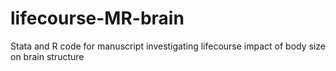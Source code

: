 # lifecourse-MR-brain
Stata and R code for manuscript investigating lifecourse impact of body size on brain structure
